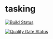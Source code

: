 # tasking

[![Build Status](https://travis-ci.org/hebelala/tasking.svg?branch=master)](https://travis-ci.org/hebelala/tasking)

[![Quality Gate Status](https://sonarcloud.io/api/project_badges/measure?project=com.github.hebelala%3Atasking&metric=alert_status)](https://sonarcloud.io/dashboard?id=com.github.hebelala%3Atasking)
